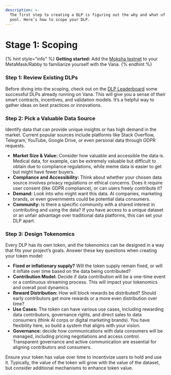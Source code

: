 ```yaml
---
description: >-
  The first step to creating a DLP is figuring out the why and what of your data
  pool. Here’s how to scope your DLP.
---
```


# Stage 1: Scoping

{% hint style="info" %}
**Getting started:** Add the [Moksha testnet](../../for-builders/network-setup/network-information.md) to your MetaMask/Rabby to familiarize yourself with the Vana.
{% endhint %}

### **Step 1: Review Existing DLPs**

Before diving into the scoping, check out on the [DLP Leaderboard](../../welcome-to-vana/what-is-data-liquidity-pool/dlp-leaderboard.md) some successful DLPs already running on Vana. This will give you a sense of their smart contracts, incentives, and validation models. It’s a helpful way to gather ideas on best practices or innovations.

### **Step 2: Pick a Valuable Data Source**

Identify data that can provide unique insights or has high demand in the market. Current popular sources include platforms like Stack Overflow, Telegram, YouTube, Google Drive, or even personal data through GDPR requests.

* **Market Size & Value:** Consider how valuable and accessible the data is. Medical data, for example, can be extremely valuable but difficult to obtain due to compliance regulations, while meme data is easier to get but might have fewer buyers.
* **Compliance and Accessibility:** Think about whether your chosen data source involves privacy regulations or ethical concerns. Does it require user consent (like GDPR compliance), or can users freely contribute it?
* **Demand:** Look into who might want this data. AI companies, marketing brands, or even governments could be potential data consumers.
* **Community:** Is there a specific community with a shared interest in contributing and using the data? If you have access to a unique dataset or an unfair advantage over traditional data platforms, this can set your DLP apart.

### **Step 3: Design Tokenomics**&#x20;

Every DLP has its own token, and the tokenomics can be designed in a way that fits your project’s goals. Answer these key questions when creating your token model:

* **Fixed or inflationary supply?** Will the token supply remain fixed, or will it inflate over time based on the data being contributed?
* **Contribution Model:** Decide if data contribution will be a one-time event or a continuous streaming process. This will impact your tokenomics and overall pool dynamics.
* **Reward Distribution:** How will block rewards be distributed? Should early contributors get more rewards or a more even distribution over time?
* **Use Cases:** The token can have various use cases, including rewarding data contributors, governance rights, and direct sales to data consumers (think AI corps or digital marketing brands). You have flexibility here, so build a system that aligns with your vision.
* **Governance:** decide how communications with data consumers will be managed, including pricing negotiations and access control. Transparent governance and active communication are essential for aligning contributors and consumers.

Ensure your token has value over time to incentivize users to hold and use it. Typically, the value of the token will grow with the value of the dataset, but consider additional mechanisms to enhance token value.
